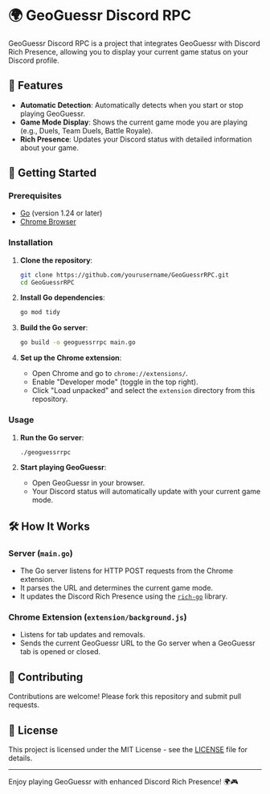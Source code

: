 # 🌍 GeoGuessr Discord RPC

GeoGuessr Discord RPC is a project that integrates GeoGuessr with Discord Rich Presence, allowing you to display your current game status on your Discord profile.

## 📜 Features

-   **Automatic Detection**: Automatically detects when you start or stop playing GeoGuessr.
-   **Game Mode Display**: Shows the current game mode you are playing (e.g., Duels, Team Duels, Battle Royale).
-   **Rich Presence**: Updates your Discord status with detailed information about your game.

## 🚀 Getting Started

### Prerequisites

-   [Go](https://golang.org/doc/install) (version 1.24 or later)
-   [Chrome Browser](https://www.google.com/chrome/)

### Installation

1. **Clone the repository**:

    ```sh
    git clone https://github.com/yourusername/GeoGuessrRPC.git
    cd GeoGuessrRPC
    ```

2. **Install Go dependencies**:

    ```sh
    go mod tidy
    ```

3. **Build the Go server**:

    ```sh
    go build -o geoguessrrpc main.go
    ```

4. **Set up the Chrome extension**:
    - Open Chrome and go to `chrome://extensions/`.
    - Enable "Developer mode" (toggle in the top right).
    - Click "Load unpacked" and select the `extension` directory from this repository.

### Usage

1. **Run the Go server**:

    ```sh
    ./geoguessrrpc
    ```

2. **Start playing GeoGuessr**:
    - Open GeoGuessr in your browser.
    - Your Discord status will automatically update with your current game mode.

## 🛠️ How It Works

### Server (`main.go`)

-   The Go server listens for HTTP POST requests from the Chrome extension.
-   It parses the URL and determines the current game mode.
-   It updates the Discord Rich Presence using the [`rich-go`](https://github.com/hugolgst/rich-go/) library.

### Chrome Extension (`extension/background.js`)

-   Listens for tab updates and removals.
-   Sends the current GeoGuessr URL to the Go server when a GeoGuessr tab is opened or closed.

## 🤝 Contributing

Contributions are welcome! Please fork this repository and submit pull requests.

## 📄 License

This project is licensed under the MIT License - see the [LICENSE](LICENSE) file for details.

---

Enjoy playing GeoGuessr with enhanced Discord Rich Presence! 🌍🎮
